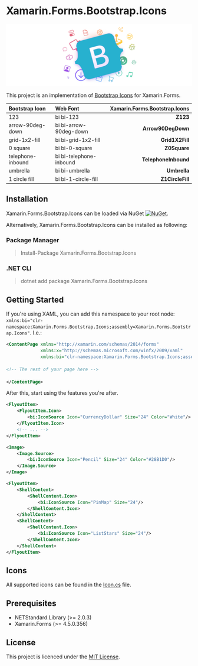 # Xamarin.Forms.Bootstrap.Icons

![alt text](/images/cover.png "Bootstrap Icons")

This project is an implementation of [Bootstrap Icons][1] for Xamarin.Forms.

| Bootstrap Icon        | Web Font   |   Xamarin.Forms.Bootstrap.Icons |
|:-----------------|:-------------------|--------------------:|
| 123 | bi bi-123        |            **Z123**  |
| arrow-90deg-down | bi bi-arrow-90deg-down         |            **Arrow90DegDown**  |
| grid-1x2-fill | bi bi-grid-1x2-fill         |            **Grid1X2Fill**  |
| 0 square | bi bi-0-square        |            **Z0Square**  |
| telephone-inbound | bi bi-telephone-inbound        |            **TelephoneInbound**  |
| umbrella | bi bi-umbrella        |            **Umbrella**  |
| 1 circle fill | bi bi-1-circle-fill        |            **Z1CircleFill**  |

## Installation

Xamarin.Forms.Bootstrap.Icons can be loaded via NuGet [![NuGet](https://img.shields.io/nuget/v/Xamarin.Forms.Bootstrap.Icons?style=plastic)](https://www.nuget.org/packages/Xamarin.Forms.Bootstrap.Icons/).

Alternatively, Xamarin.Forms.Bootstrap.Icons can be installed as following:

### Package Manager

> Install-Package Xamarin.Forms.Bootstrap.Icons

### .NET CLI

> dotnet add package Xamarin.Forms.Bootstrap.Icons

## Getting Started

If you're using XAML, you can add this namespace to your root node: `xmlns:bi="clr-namespace:Xamarin.Forms.Bootstrap.Icons;assembly=Xamarin.Forms.Bootstrap.Icons"`. I.e.:

```xml
<ContentPage xmlns="http://xamarin.com/schemas/2014/forms"
             xmlns:x="http://schemas.microsoft.com/winfx/2009/xaml" 
             xmlns:bi="clr-namespace:Xamarin.Forms.Bootstrap.Icons;assembly=Xamarin.Forms.Bootstrap.Icons">

<!-- The rest of your page here -->

</ContentPage>
```

After this, start using the features you're after.

```xml
<FlyoutItem>
    <FlyoutItem.Icon>
        <bi:IconSource Icon="CurrencyDollar" Size="24" Color="White"/>
    </FlyoutItem.Icon>
    <!-- ... -->
</FlyoutItem>
```

```xml
<Image>
    <Image.Source>
        <bi:IconSource Icon="Pencil" Size="24" Color="#28B1D0"/>
    </Image.Source>
</Image>
```

```xml
<FlyoutItem>
    <ShellContent>
        <ShellContent.Icon>
            <bi:IconSource Icon="PinMap" Size="24"/>
        </ShellContent.Icon>
    </ShellContent>
    <ShellContent>
        <ShellContent.Icon>
            <bi:IconSource Icon="ListStars" Size="24"/>
        </ShellContent.Icon>
    </ShellContent>
</FlyoutItem>
```

## Icons

All supported icons can be found in the [Icon.cs](/src/Xamarin.Forms.Bootstrap.Icons/Icon.cs) file.

## Prerequisites

* NETStandard.Library (>= 2.0.3)
* Xamarin.Forms (>= 4.5.0.356)

## License

This project is licenced under the [MIT License][2].

[1]: https://icons.getbootstrap.com/ "Bootstrap Icons"

[2]: https://opensource.org/licenses/mit-license.html "The MIT License | Open Source Initiative"